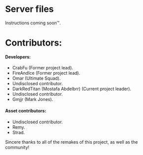 # Server files
Instructions coming soon:tm:.

# Contributors:
#### Developers:
* CrabFu (Former project lead).
* FireAndIce (Former project lead).
* Omar (Ultimate Squad).
* Undisclosed contributor.
* DarkRedTitan (Mostafa Abdelbrr) (Current project leader).
* Undisclosed contributor.
* Gmjjr (Mark Jones).
#### Asset contributors:
* Undisclosed contributor.
* Remy.
* Strad.

Sincere thanks to all of the remakes of this project, as well as the community!